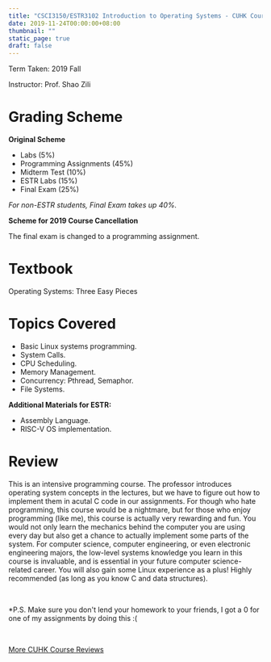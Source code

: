 ```yaml
---
title: "CSCI3150/ESTR3102 Introduction to Operating Systems - CUHK Course Review"
date: 2019-11-24T00:00:00+08:00
thumbnail: ""
static_page: true
draft: false
---
```


Term Taken: 2019 Fall

Instructor: Prof. Shao Zili

# Grading Scheme
**Original Scheme**

* Labs (5%)
* Programming Assignments (45%)
* Midterm Test (10%)
* ESTR Labs (15%)
* Final Exam (25%)

*For non-ESTR students, Final Exam takes up 40%.*

**Scheme for 2019 Course Cancellation**

The final exam is changed to a programming assignment.

# Textbook
Operating Systems: Three Easy Pieces

# Topics Covered
* Basic Linux systems programming.
* System Calls.
* CPU Scheduling.
* Memory Management.
* Concurrency: Pthread, Semaphor.
* File Systems.

**Additional Materials for ESTR:**
* Assembly Language.
* RISC-V OS implementation.

# Review

This is an intensive programming course. The professor introduces operating system concepts in the lectures, but we have to figure out how to implement them in acutal C code in our assignments. For though who hate programming, this course would be a nightmare, but for those who enjoy programming (like me), this course is actually very rewarding and fun. You would not only learn the mechanics behind the computer you are using every day but also get a chance to actually implement some parts of the system. For computer science, computer engineering, or even electronic engineering majors, the low-level systems knowledge you learn in this course is invaluable, and is essential in your future computer science-related career. You will also gain some Linux experience as a plus! Highly recommended (as long as you know C and data structures).

<br />

*P.S. Make sure you don't lend your homework to your friends, I got a 0 for one of my assignments by doing this :(

<br />

[More CUHK Course Reviews](/course-review)